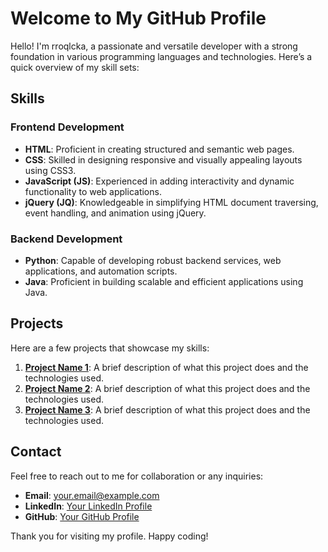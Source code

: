 # Welcome to My GitHub Profile

Hello! I'm rroqlcka, a passionate and versatile developer with a strong foundation in various programming languages and technologies. Here’s a quick overview of my skill sets:

## Skills

### Frontend Development
- **HTML**: Proficient in creating structured and semantic web pages.
- **CSS**: Skilled in designing responsive and visually appealing layouts using CSS3.
- **JavaScript (JS)**: Experienced in adding interactivity and dynamic functionality to web applications.
- **jQuery (JQ)**: Knowledgeable in simplifying HTML document traversing, event handling, and animation using jQuery.

### Backend Development
- **Python**: Capable of developing robust backend services, web applications, and automation scripts.
- **Java**: Proficient in building scalable and efficient applications using Java.

## Projects
Here are a few projects that showcase my skills:

1. **[Project Name 1](link-to-project)**: A brief description of what this project does and the technologies used.
2. **[Project Name 2](link-to-project)**: A brief description of what this project does and the technologies used.
3. **[Project Name 3](link-to-project)**: A brief description of what this project does and the technologies used.

## Contact
Feel free to reach out to me for collaboration or any inquiries:

- **Email**: [your.email@example.com](mailto:your.email@example.com)
- **LinkedIn**: [Your LinkedIn Profile](link-to-linkedin)
- **GitHub**: [Your GitHub Profile](link-to-github)

Thank you for visiting my profile. Happy coding!

